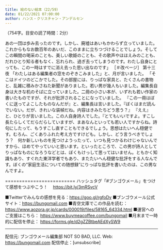 ```yaml
---
title: 絵のない絵本（22/59）
date: 01/22/2021 07:00:00
author: ハンス・クリスチャン・アンデルセン
---
```


（754字。目安の読了時間：2分）

あの一団は歩み去ったのです。しかし、廃墟はあいもかわらず立っていました。これからもなお数百年のあいだ、このままに立ちつづけることでしょう。そしてこの瞬間の喝采のことも、美しい歌姫のことも、その歌声やほほえみのことも、だれひとり知る者もなく、忘れられ、過ぎ去ってしまうのです。わたし自身にとっても、この一時はすでに消え去った思い出なのです」 ［＃改ページ］ 第十三夜 「わたしはある編集者の窓をのぞきこみました」と、月が言いました。 「そこはドイツのどこかでした。その部屋には、りっぱな家具と、たくさんの書物と、乱雑に積みかさねた新聞がありました。若い男が幾人もいました。編集長自身は大きな机のそばに立っていました。二冊の小さい本が、いずれも若い作家の書いたものですが、それが批評されることになっていました。 『この一冊はぼくに送ってよこしたものなんだが』と、編集長は言いました。『ぼくはまだ読んでいない。だが、きれいな装幀だね。内容はきみたちどう思う？』 『ええ』と、ひとりが言いました。この人自身詩人でした。『とてもいいですよ。すこし長たらしくてだらだらしていますが、まあなんといっても若い人ですからね。詩句にしたって、もうすこし直すこともできるでしょう。思想はたいへん穏健です。むろん、ごくありふれた考え方ですけども。しかし、どう言うべきでしょう？　何か新しいものを見つけようったって、いつも見つかるわけじゃないんですから、ほめてやっていいと思います。といったところで、この男が詩人としてりっぱなものになろうなどとは、ぼくもけっして思ってはいません。ともかく知識もあり、すぐれた東洋学者でもあり、またたいへん穏健な批評をする人なんです。ぼくの“家庭生活についての随想録”にりっぱな批評を書いたのは、この男なんですよ。

=========================
ハッシュタグ「#ブンゴウメール」をつけて感想をつぶやこう！　
https://bit.ly/3mRSvcV

■Twitterでみんなの感想を見る：https://goo.gl/rgfoDv
■ブンゴウメール公式サイト：https://bungomail.com
■青空文庫でこの作品を読む：https://www.aozora.gr.jp/cards/000019/files/58165_64334.html
■運営へのご支援はこちら： https://www.buymeacoffee.com/bungomail
■月末まで一時的に配信を停止： https://forms.gle/d2gZZBtbeAEdXySW9

-------
配信元: ブンゴウメール編集部
NOT SO BAD, LLC.
Web: https://bungomail.com
配信停止：[unsubscribe]

